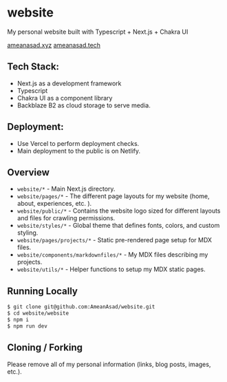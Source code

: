 # website
My personal website built with Typescript + Next.js + Chakra UI

[ameanasad.xyz](https://www.ameanasad.xyz)
[ameanasad.tech](https://www.ameanasad.tech)

## Tech Stack:
- Next.js as a development framework
- Typescript
- Chakra UI as a component library
- Backblaze B2 as cloud storage to serve media.

## Deployment:
- Use Vercel to perform deployment checks.
- Main deployment to the public is on Netlify.

## Overview

- `website/*` - Main Next.js directory.
- `website/pages/*` - The different page layouts for my website (home, about, experiences, etc. ).
- `website/public/*` - Contains the website logo sized for different layouts and files for crawling permissions.
- `website/styles/*` - Global theme that defines fonts, colors, and custom styling.
- `website/pages/projects/*` - Static pre-rendered page setup for MDX files.
- `website/components/markdownfiles/*` - My MDX files describing my projects.
- `website/utils/*` - Helper functions to setup my MDX static pages.


## Running Locally

```bash
$ git clone git@github.com:AmeanAsad/website.git
$ cd website/website
$ npm i
$ npm run dev
```

## Cloning / Forking

Please remove all of my personal information (links, blog posts, images, etc.).
